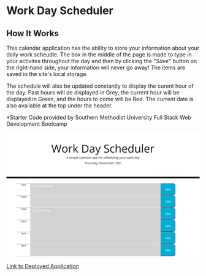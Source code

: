 # Work Day Scheduler

## How It Works

This calendar application has the ability to store your information about your daily work scheudle. The box in the middle of the page is made to type in your activites throughout the day and then by clicking the "_Save_" button on the right-hand side, your information will never go away! The items are saved in the site's local storage.

The schedule will also be updated constantly to display the curent hour of the day. Past hours will de displayed in Grey, the current hour will be displayed in Green, and the hours to come will be Red. The current date is also available at the top under the header.

*Starter Code provided by Southern Methodist University Full Stack Web Development Bootcamp

![Work Day Scheduler Preview](/SchedulerPreview.png)

[Link to Deployed Application](https://colinmchale.github.io/WorkDayScheduler/)

